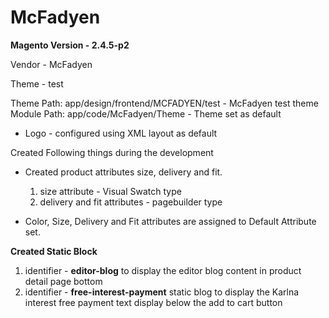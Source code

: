 # McFadyen

**Magento Version - 2.4.5-p2**

Vendor - McFadyen

Theme - test

Theme Path: app/design/frontend/MCFADYEN/test - McFadyen test theme
Module Path: app/code/McFadyen/Theme - Theme set as default 

- Logo - configured using XML layout as default

Created Following things during the development
- Created product attributes size, delivery and fit. 
    1. size attribute - Visual Swatch type
    2. delivery and fit attributes - pagebuilder type

- Color, Size, Delivery and Fit attributes are assigned to Default Attribute set.

**Created Static Block**
1. identifier - **editor-blog** to display the editor blog content in product detail page bottom
2. identifier - **free-interest-payment** static blog to display the Karlna interest free payment text display below the add to cart button


